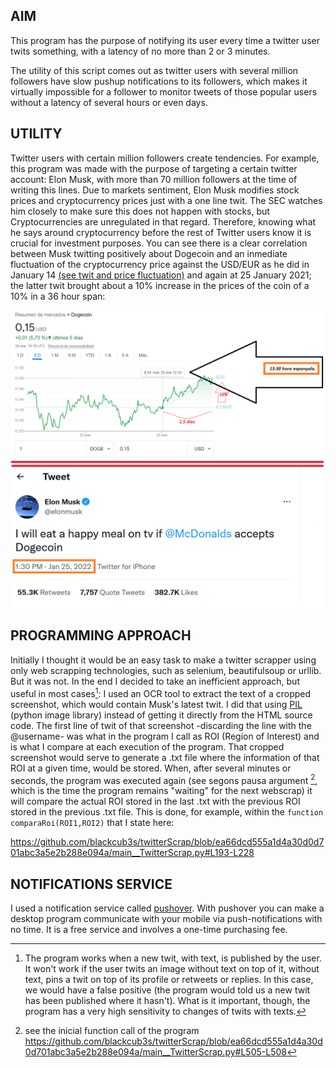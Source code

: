 ## AIM

This program has the purpose of notifying its user every time a twitter user twits something, with a latency of no more than 2 or 3 minutes.

The utility of this script comes out as twitter users with several million followers have slow pushup notifications to its followers, which makes it virtually impossible for a follower to monitor tweets of those popular users without a latency of several hours or even days.

## UTILITY

Twitter users with certain million followers create tendencies. For example, this program was made with the purpose of targeting a certain twitter account: Elon Musk, with more than 70 million followers at the time of writing this lines. Due to markets sentiment, Elon Musk modifies stock prices and cryptocurrency prices just with a one line twit. The SEC watches him closely to make sure this does not happen with stocks, but Cryptocurrencies are unregulated in that regard. Therefore, knowing what he says around cryptocurrency before the rest of Twitter users know it is crucial for investment purposes. You can see there is a clear correlation between Musk twitting positively about Dogecoin and an inmediate fluctuation of the cryptocurrency price against the USD/EUR as he did in January 14 [(see twit and price fluctuation)](https://github.com/blackcub3s/twitterScrap/blob/main/infoInstalacio/PRECEDENTS/1aManipulacio.jpeg) and again at 25 January 2021; the latter twit brought about a 10% increase in the prices of the coin of a 10% in a 36 hour span:

![musk bull on Dogecoin via tesla](https://github.com/blackcub3s/twitterScrap/blob/main/infoInstalacio/PRECEDENTS/2a%20manipulacio%20mercat.png)


## PROGRAMMING APPROACH

Initially I thought it would be an easy task to make a twitter scrapper using only web scrapping technologies, such as selenium, beautifulsoup or urllib. But it was not. In the end I decided to take an inefficient approach, but useful in most cases[^1]: I used an OCR tool to extract the text of a cropped screenshot, which would contain Musk's latest twit. I did that using [PIL](https://pillow.readthedocs.io/en/stable/) (python image library) instead of getting it directly from the HTML source code. The first line of twit of that screenshot -discarding the line with the @username- was what in the program I call as ROI (Region of Interest) and is what I compare at each execution of the program. That cropped screenshot would serve to generate a .txt file where the information of that ROI at a given time, would be stored. When, after several minutes or seconds, the program was executed again (see segons pausa argument [^3], which is the time the program remains "waiting" for the next webscrap) it will compare the actual ROI stored in the last .txt with the previous ROI stored in the previous .txt file. This is done, for example, within the `function comparaRoi(ROI1,ROI2)` that I state here:

https://github.com/blackcub3s/twitterScrap/blob/ea66dcd555a1d4a30d0d701abc3a5e2b288e094a/main__TwitterScrap.py#L193-L228



## NOTIFICATIONS SERVICE 

I used a notification service called [pushover](https://pushover.net/). With pushover you can make a desktop program communicate with your mobile via push-notifications with no time. It is a free service and involves a one-time purchasing fee.



[^1]: The program works when a new twit, with text, is published by the user. It won't work if the user twits an image without text on top of it, without text, pins a twit on top of its profile or retweets or replies. In this case, we would have a false positive (the program would told us a new twit has been published where it hasn't). What is it important, though, the program has a very high sensitivity to changes of twits with texts.

[^3]: see the inicial function call of the program https://github.com/blackcub3s/twitterScrap/blob/ea66dcd555a1d4a30d0d701abc3a5e2b288e094a/main__TwitterScrap.py#L505-L508